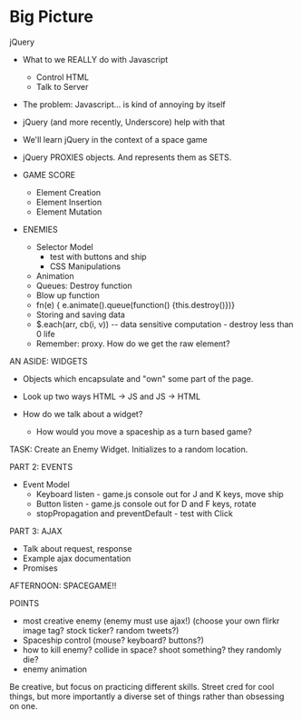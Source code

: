 
# Big Picture

jQuery

* What to we REALLY do with Javascript
  * Control HTML
  * Talk to Server

* The problem: Javascript... is kind of annoying by itself
* jQuery (and more recently, Underscore) help with that
* We'll learn jQuery in the context of a space game
* jQuery PROXIES objects. And represents them as SETS.

* GAME SCORE
  * Element Creation
  * Element Insertion
  * Element Mutation

* ENEMIES
  * Selector Model
    * test with buttons and ship
    * CSS Manipulations
  * Animation
  * Queues: Destroy function
  * Blow up function
  *   fn(e) { e.animate().queue(function() {this.destroy()})}
  * Storing and saving data
  * $.each(arr, cb(i, v)) -- data sensitive computation - destroy less than 0 life
  * Remember: proxy. How do we get the raw element?

AN ASIDE: WIDGETS

* Objects which encapsulate and "own" some part of the page.
* Look up two ways HTML -> JS and JS -> HTML

* How do we talk about a widget?
  * How would you move a spaceship as a turn based game?

TASK: Create an Enemy Widget. Initializes to a random location.

PART 2: EVENTS

* Event Model
  * Keyboard listen - game.js console out for J and K keys, move ship
  * Button listen - game.js console out for D and F keys, rotate
  * stopPropagation and preventDefault - test with Click

PART 3: AJAX

* Talk about request, response
* Example ajax documentation
* Promises

AFTERNOON: SPACEGAME!!

POINTS
* most creative enemy (enemy must use ajax!) (choose your own flirkr image tag? stock ticker? random tweets?)</li>
* Spaceship control (mouse? keyboard? buttons?)
* how to kill enemy? collide in space? shoot something? they randomly die?
* enemy animation

Be creative, but focus on practicing different skills. Street cred for cool things, but more importantly a diverse set of things rather than obsessing on one.
